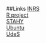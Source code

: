 <!-- Aside -->
##Links
[INRS](http://www.inrs.ca/) <br>
[R project](https://www.r-project.org/) <br>
[STAHY](http://www.stahy.org/) <br>
[Ubuntu](http://www.ubuntu.com/) <br>
[UdeS](http://www.usherbrooke.ca/) <br>
